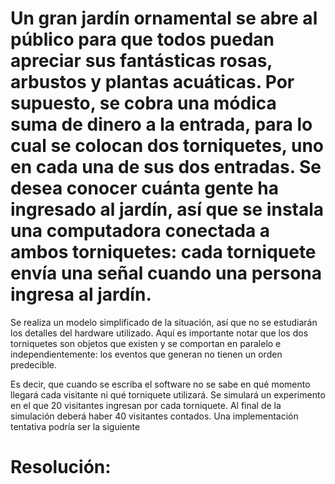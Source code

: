 # Un gran jardín ornamental se abre al público para que todos puedan apreciar sus fantásticas rosas, arbustos y plantas acuáticas. Por supuesto, se cobra una módica suma de dinero a la entrada, para lo cual se colocan dos torniquetes, uno en cada una de sus dos entradas. Se desea conocer cuánta gente ha ingresado al jardín, así que se instala una computadora conectada a ambos torniquetes: cada torniquete envía una señal cuando una persona ingresa al jardín.
Se realiza un modelo simplificado de la situación, así que no se estudiarán los detalles del hardware utilizado. Aquí es importante notar que los dos torniquetes son objetos que existen y se comportan en paralelo e independientemente: los eventos que generan no tienen un orden predecible.


Es decir, que cuando se escriba el software no se sabe en qué momento llegará cada visitante ni qué torniquete utilizará. Se simulará un experimento en el que 20 visitantes ingresan por cada torniquete. Al final de la simulación deberá haber 40 visitantes contados. Una implementación tentativa podría ser la siguiente




# Resolución:
